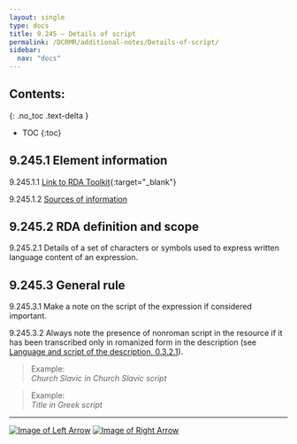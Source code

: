 ```yaml
---
layout: single
type: docs
title: 9.245 — Details of script
permalink: /DCRMR/additional-notes/Details-of-script/
sidebar:
  nav: "docs"
---
```


## Contents:
{: .no_toc .text-delta }

- TOC
{:toc}

## 9.245.1 Element information

<a name="9.245.1.1">9.245.1.1</a> [Link to RDA Toolkit](https://access.rdatoolkit.org/Content/Index?externalId=en-US_ala-744257ac-2ab8-382e-b227-98b6eaad0262){:target="_blank"}

<a name="9.245.1.2">9.245.1.2</a> [Sources of information](/DCRMR/additional-notes/#9011-sources-of-information)

## 9.245.2 RDA definition and scope

<a name="9.245.2.1">9.245.2.1</a>  Details of a set of characters or symbols used to express written language content of an expression.

## 9.245.3 General rule

<a name="9.245.3.1">9.245.3.1</a> Make a note on the script of the expression if considered important.

<a name="9.245.3.2">9.245.3.2</a> Always note the presence of nonroman script in the resource if it has been transcribed only in romanized form in the description (see [Language and script of the description, 0.3.2.1](/DCRMR/general-rules/Language-and-script-of-the-description/#0.3.2.1)).

>Example:  
><CITE>Church Slavic in Church Slavic script</CITE>

>Example:  
><CITE>Title in Greek script</CITE>

---

[![Image of Left Arrow](https://rbms-bsc.github.io/DCRMR/assets/pictures/navigation/Arrow_Left.png "9.24 — Script")](/DCRMR/additional-notes/Script/) [![Image of Right Arrow](https://rbms-bsc.github.io/DCRMR/assets/pictures/navigation/Arrow_Right.png "9.25 — Summarization of content")](/DCRMR/additional-notes/Summarization-of-content/)
